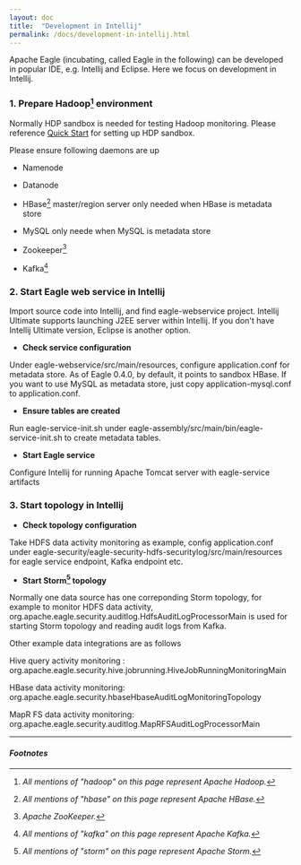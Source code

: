 ```yaml
---
layout: doc
title:  "Development in Intellij"
permalink: /docs/development-in-intellij.html
---
```


Apache Eagle (incubating, called Eagle in the following) can be developed in popular IDE, e.g. Intellij and Eclipse. Here we focus on development in Intellij.

### 1. Prepare Hadoop[^HADOOP] environment

Normally HDP sandbox is needed for testing Hadoop monitoring. Please reference [Quick Start](/docs/quick-start.html) for setting up HDP sandbox.

Please ensure following daemons are up

* Namenode

* Datanode

* HBase[^HBASE] master/region server only needed when HBase is metadata store

* MySQL only neede when MySQL is metadata store

* Zookeeper[^ZOOKEEPER]

* Kafka[^KAFKA]

### 2. Start Eagle web service in Intellij

Import source code into Intellij, and find eagle-webservice project. Intellij Ultimate supports launching J2EE server within Intellij. If you don't have 
Intellij Ultimate version, Eclipse is another option. 

* **Check service configuration**

Under eagle-webservice/src/main/resources, configure application.conf for metadata store. As of Eagle 0.4.0, by default, it points to sandbox HBase. If you want to use MySQL as metadata store, just copy application-mysql.conf to application.conf.

* **Ensure tables are created**

Run eagle-service-init.sh under eagle-assembly/src/main/bin/eagle-service-init.sh to create metadata tables.

* **Start Eagle service**

Configure Intellij for running Apache Tomcat server with eagle-service artifacts

### 3. Start topology in Intellij

* **Check topology configuration**

Take HDFS data activity monitoring as example, config application.conf under eagle-security/eagle-security-hdfs-securitylog/src/main/resources for eagle service endpoint, Kafka endpoint etc.

* **Start Storm[^STORM] topology**

Normally one data source has one correponding Storm topology, for example to monitor HDFS data activity, org.apache.eagle.security.auditlog.HdfsAuditLogProcessorMain is used for starting Storm topology and reading audit logs from Kafka.

Other example data integrations are as follows

Hive query activity monitoring : org.apache.eagle.security.hive.jobrunning.HiveJobRunningMonitoringMain

HBase data activity monitoring: org.apache.eagle.security.hbaseHbaseAuditLogMonitoringTopology

MapR FS data activity monitoring: org.apache.eagle.security.auditlog.MapRFSAuditLogProcessorMain

---

#### *Footnotes*

[^HADOOP]:*All mentions of "hadoop" on this page represent Apache Hadoop.*
[^HBASE]:*All mentions of "hbase" on this page represent Apache HBase.*
[^HIVE]:*Apache Hive.*
[^KAFKA]:*All mentions of "kafka" on this page represent Apache Kafka.*
[^STORM]:*All mentions of "storm" on this page represent Apache Storm.*
[^ZOOKEEPER]:*Apache ZooKeeper.*

